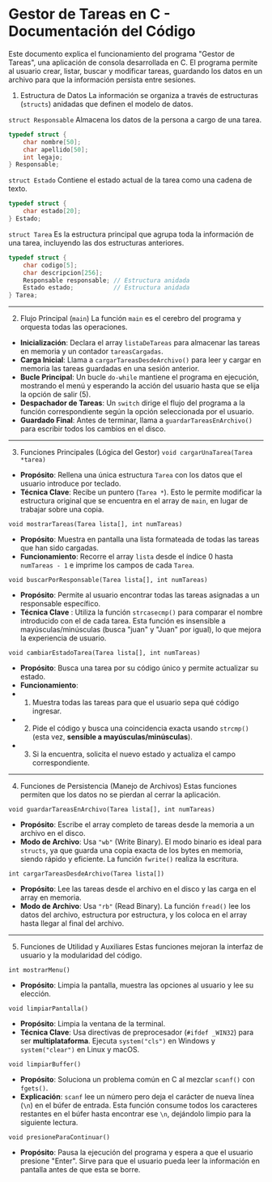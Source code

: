# Gestor de Tareas en C - Documentación del Código
Este documento explica el funcionamiento del programa "Gestor de Tareas", una aplicación de consola desarrollada en C. El programa permite al usuario crear, listar, buscar y modificar tareas, guardando los datos en un archivo para que la información persista entre sesiones.

1. Estructura de Datos
La información se organiza a través de estructuras (`structs`) anidadas que definen el modelo de datos.

`struct Responsable`
Almacena los datos de la persona a cargo de una tarea.

``` C
typedef struct {
    char nombre[50];
    char apellido[50];
    int legajo;
} Responsable;
```

`struct Estado`
Contiene el estado actual de la tarea como una cadena de texto.

``` C
typedef struct {
    char estado[20];
} Estado;
```

`struct Tarea`
Es la estructura principal que agrupa toda la información de una tarea, incluyendo las dos estructuras anteriores.

``` C
typedef struct {
    char codigo[5];
    char descripcion[256];
    Responsable responsable; // Estructura anidada
    Estado estado;           // Estructura anidada
} Tarea;
```

-----

2. Flujo Principal (`main`)
La función `main` es el cerebro del programa y orquesta todas las operaciones.

- **Inicialización**: Declara el array `listaDeTareas` para almacenar las tareas en memoria y un contador `tareasCargadas`.
- **Carga Inicial**: Llama a `cargarTareasDesdeArchivo()` para leer y cargar en memoria las tareas guardadas en una sesión anterior.
- **Bucle Principal**: Un bucle `do-while` mantiene el programa en ejecución, mostrando el menú y esperando la acción del usuario hasta que se elija la opción de salir (5).
- **Despachador de Tareas**: Un `switch` dirige el flujo del programa a la función correspondiente según la opción seleccionada por el usuario.
- **Guardado Final**: Antes de terminar, llama a `guardarTareasEnArchivo()` para escribir todos los cambios en el disco.

-----

3. Funciones Principales (Lógica del Gestor)
`void cargarUnaTarea(Tarea *tarea)`
- **Propósito**: Rellena una única estructura `Tarea` con los datos que el usuario introduce por teclado.
- **Técnica Clave**: Recibe un puntero (`Tarea *`). Esto le permite modificar la estructura original que se encuentra en el array de `main`, en lugar de trabajar sobre una copia.

`void mostrarTareas(Tarea lista[], int numTareas)`
- **Propósito**: Muestra en pantalla una lista formateada de todas las tareas que han sido cargadas.
- **Funcionamiento**: Recorre el array `lista` desde el índice 0 hasta `numTareas - 1` e imprime los campos de cada `Tarea`.

`void buscarPorResponsable(Tarea lista[], int numTareas)`
- **Propósito**: Permite al usuario encontrar todas las tareas asignadas a un responsable específico.
- **Técnica Clave** : Utiliza la función `strcasecmp()` para comparar el nombre introducido con el de cada tarea. Esta función es insensible a mayúsculas/minúsculas (busca "juan" y "Juan" por igual), lo que mejora la experiencia de usuario.

`void cambiarEstadoTarea(Tarea lista[], int numTareas)`
- **Propósito**: Busca una tarea por su código único y permite actualizar su estado.
- **Funcionamiento**:
- 1. Muestra todas las tareas para que el usuario sepa qué código ingresar.
- 2. Pide el código y busca una coincidencia exacta usando `strcmp()` (esta vez, **sensible a mayúsculas/minúsculas**).
- 3. Si la encuentra, solicita el nuevo estado y actualiza el campo correspondiente.

----

4. Funciones de Persistencia (Manejo de Archivos)
Estas funciones permiten que los datos no se pierdan al cerrar la aplicación.

`void guardarTareasEnArchivo(Tarea lista[], int numTareas)`
- **Propósito**: Escribe el array completo de tareas desde la memoria a un archivo en el disco.
- **Modo de Archivo**: Usa `"wb"` (Write Binary). El modo binario es ideal para `structs`, ya que guarda una copia exacta de los bytes en memoria, siendo rápido y eficiente. La función `fwrite()` realiza la escritura.

`int cargarTareasDesdeArchivo(Tarea lista[])`
- **Propósito**: Lee las tareas desde el archivo en el disco y las carga en el array en memoria.
- **Modo de Archivo**: Usa `"rb"` (Read Binary). La función `fread()` lee los datos del archivo, estructura por estructura, y los coloca en el array hasta llegar al final del archivo.

-----

5. Funciones de Utilidad y Auxiliares
Estas funciones mejoran la interfaz de usuario y la modularidad del código.

`int mostrarMenu()`
- **Propósito**: Limpia la pantalla, muestra las opciones al usuario y lee su elección.

`void limpiarPantalla()`
- **Propósito**: Limpia la ventana de la terminal.
- **Técnica Clave**: Usa directivas de preprocesador (`#ifdef _WIN32`) para ser **multiplataforma**. Ejecuta `system("cls")` en Windows y `system("clear")` en Linux y macOS.

`void limpiarBuffer()`
- **Propósito**: Soluciona un problema común en C al mezclar `scanf()` con `fgets()`.
- **Explicación**: `scanf` lee un número pero deja el carácter de nueva línea (`\n`) en el búfer de entrada. Esta función consume todos los caracteres restantes en el búfer hasta encontrar ese `\n`, dejándolo limpio para la siguiente lectura.

`void presioneParaContinuar()`
- **Propósito**: Pausa la ejecución del programa y espera a que el usuario presione "Enter". Sirve para que el usuario pueda leer la información en pantalla antes de que esta se borre.